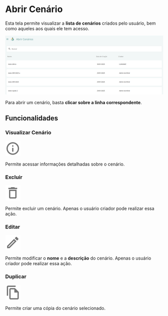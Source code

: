 # Abrir Cenário

Esta tela permite visualizar a **lista de cenários** criados pelo usuário, bem como aqueles aos quais ele tem acesso.  

![alt text](imagens/image-2.png)

Para abrir um cenário, basta **clicar sobre a linha correspondente**.  

## Funcionalidades

### Visualizar Cenário
![alt text](icons/informacao.svg)

Permite acessar informações detalhadas sobre o cenário.  

### Excluir
![alt text](icons/excluir.svg)

Permite excluir um cenário. Apenas o usuário criador pode realizar essa ação.  

### Editar
![alt text](icons/editar.svg)

Permite modificar o **nome** e a **descrição** do cenário. Apenas o usuário criador pode realizar essa ação.  

### Duplicar
![alt text](icons/duplicar.svg)

Permite criar uma cópia do cenário selecionado.  


